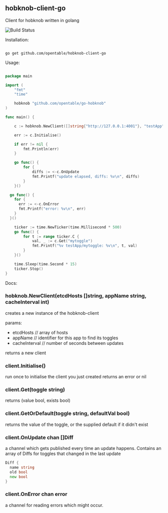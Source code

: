 hobknob-client-go
---

Client for hobknob written in golang

![Build Status](https://travis-ci.org/opentable/go-hobknob.png?branch=master)

Installation:

```shell

go get github.com/opentable/hobknob-client-go

```

Usage:

```go

package main

import (
	"fmt"
	"time"

	hobknob "github.com/opentable/go-hobknob"
)

func main() {

	c := hobknob.NewClient([]string{"http://127.0.0.1:4001"}, "testApp", 2)

	err := c.Initialise()

	if err != nil {
		fmt.Println(err)
	}

	go func() {
		for {
			diffs := <-c.OnUpdate
			fmt.Printf("update elapsed, diffs: %v\n", diffs)
		}
	}()

  go func() {
    for {
      err := <-c.OnError
      fmt.Printf("error: %v\n", err)
    }
  }()

	ticker := time.NewTicker(time.Millisecond * 500)
	go func() {
		for t := range ticker.C {
			val, _ := c.Get("mytoggle")
			fmt.Printf("%v testApp/mytoggle: %v\n", t, val)
		}
	}()

	time.Sleep(time.Second * 15)
	ticker.Stop()
}


```

Docs:

### hobknob.NewClient(etcdHosts []string, appName string, cacheInterval int)
creates a new instance of the hobknob-client

params:
- etcdHosts // array of hosts
- appName // identifier for this app to find its toggles
- cacheInterval // number of seconds between updates

returns a new client

### client.Initialise()
run once to initialise the client you just created
returns an error or nil

### client.Get(toggle string)
returns (value bool, exists bool)

### client.GetOrDefault(toggle string, defaultVal bool)
returns the value of the toggle, or the supplied default if it didn't exist

### client.OnUpdate chan []Diff
a channel which gets published every time an update happens. Contains an array of Diffs for toggles that changed in the last update

```go
Diff {
  name string
  old bool
  new bool
}
```

### client.OnError chan error
a channel for reading errors which might occur.
